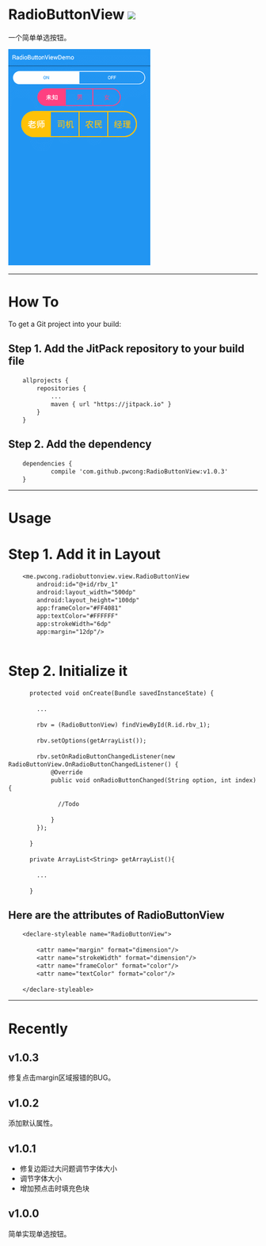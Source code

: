 # RadioButtonView [![](https://jitpack.io/v/pwcong/RadioButtonView.svg)](https://jitpack.io/#pwcong/RadioButtonView)

一个简单单选按钮。

![SnapShot](https://github.com/pwcong/SnapShot/blob/master/RadioButtonView/GIF2.gif)

****************

# How To

To get a Git project into your build:

## Step 1. Add the JitPack repository to your build file
```
	allprojects {
		repositories {
			...
			maven { url "https://jitpack.io" }
		}
	}
```

## Step 2. Add the dependency
```	
	dependencies {
	        compile 'com.github.pwcong:RadioButtonView:v1.0.3'
	}

```

****************

# Usage

# Step 1. Add it in Layout

```
    <me.pwcong.radiobuttonview.view.RadioButtonView
        android:id="@+id/rbv_1"
        android:layout_width="500dp"
        android:layout_height="100dp" 
        app:frameColor="#FF4081"
        app:textColor="#FFFFFF"
        app:strokeWidth="6dp"
        app:margin="12dp"/>
        
```

# Step 2. Initialize it

```
      protected void onCreate(Bundle savedInstanceState) {
      
        ...

        rbv = (RadioButtonView) findViewById(R.id.rbv_1);
        
        rbv.setOptions(getArrayList());
        
        rbv.setOnRadioButtonChangedListener(new RadioButtonView.OnRadioButtonChangedListener() {
            @Override
            public void onRadioButtonChanged(String option, int index) {

              //Todo

            }
        });
        
      }

      private ArrayList<String> getArrayList(){
      
        ...
        
      }

```

## Here are the attributes of RadioButtonView

```
    <declare-styleable name="RadioButtonView">

        <attr name="margin" format="dimension"/>
        <attr name="strokeWidth" format="dimension"/>
        <attr name="frameColor" format="color"/>
        <attr name="textColor" format="color"/>

    </declare-styleable>

```

****************

# Recently

## v1.0.3
修复点击margin区域报错的BUG。

## v1.0.2

添加默认属性。

## v1.0.1

* 修复边距过大问题调节字体大小
* 调节字体大小
* 增加预点击时填充色块

## v1.0.0

简单实现单选按钮。



